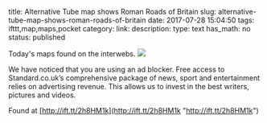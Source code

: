 title: Alternative Tube map shows Roman Roads of Britain
slug: alternative-tube-map-shows-roman-roads-of-britain
date: 2017-07-28 15:04:50
tags: ifttt,map,maps,pocket
category: 
link: 
description: 
type: text
has_math: no
status: published

Today's maps found on the interwebs. ![](http://ift.tt/eA8V8J)  
  

We have noticed that you are using an ad blocker. Free access to Standard.co.uk’s comprehensive package of news, sport and entertainment relies on advertising revenue. This allows us to invest in the best writers, pictures and videos.  
  

Found at [http://ift.tt/2h8HM1k](http://ift.tt/2h8HM1k "http://ift.tt/2h8HM1k")



